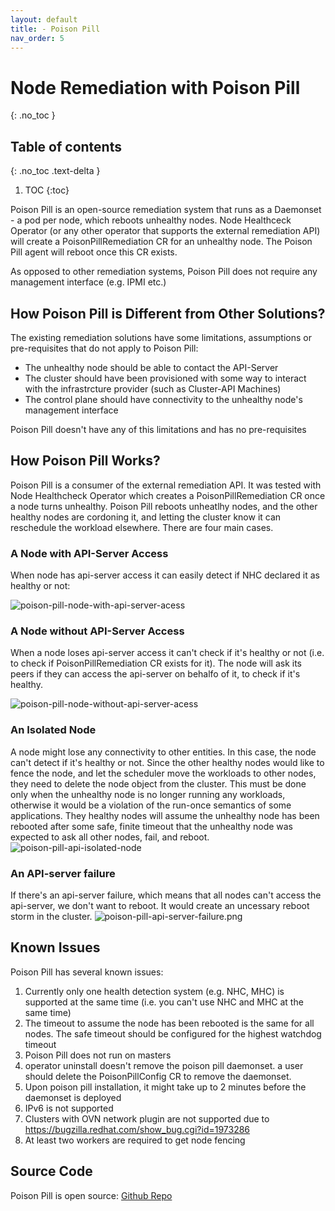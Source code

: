 ```yaml
---
layout: default
title: - Poison Pill
nav_order: 5
---
```


# Node Remediation with Poison Pill
{: .no_toc }

## Table of contents
{: .no_toc .text-delta }

1. TOC
{:toc}

Poison Pill is an open-source remediation system that runs as a Daemonset - a pod per node, which reboots unhealthy nodes.
Node Healthceck Operator (or any other operator that supports the external remediation API) will create 
a PoisonPillRemediation CR for an unhealthy node. The Poison Pill agent will reboot once this CR exists.

As opposed to other remediation systems, Poison Pill does not require any management interface (e.g. IPMI etc.)

## How Poison Pill is Different from Other Solutions?
The existing remediation solutions have some limitations, assumptions or pre-requisites that do not apply to Poison Pill:

* The unhealthy node should be able to contact the API-Server
* The cluster should have been provisioned with some way to interact with the infrastrcture provider (such as Cluster-API Machines)
* The control plane should have connectivity to the unhealthy node's management interface

Poison Pill doesn't have any of this limitations and has no pre-requisites

## How Poison Pill Works?

Poison Pill is a consumer of the external remediation API. It was tested with Node Healthcheck Operator which creates a PoisonPillRemediation CR once a node turns unhealthy.
Poison Pill reboots unheatlhy nodes, and the other healthy nodes are cordoning it, and letting the cluster know it can reschedule the workload elsewhere.
There are four main cases.

### A Node with API-Server Access
When node has api-server access it can easily detect if NHC declared it as healthy or not:

![poison-pill-node-with-api-server-acess](images/poison-pill-with-api-server-access.png)

### A Node without API-Server Access
When a node loses api-server access it can't check if it's healthy or not (i.e. to check if PoisonPillRemediation CR exists for it).
The node will ask its peers if they can access the api-server on behalfo of it, to check if it's healthy.

![poison-pill-node-without-api-server-acess](images/poison-pill-node-without-api-server-acess.png)

### An Isolated Node 
A node might lose any connectivity to other entities. In this case, the node can't detect if it's healthy or not.
Since the other healthy nodes would like to fence the node, and let the scheduler move the workloads to other nodes, they need to delete the node object from the cluster.
This must be done only when the unhealthy node is no longer running any workloads, otherwise it would be a violation of the run-once semantics of some applications.
They healthy nodes will assume the unhealthy node has been rebooted after some safe, finite timeout that the unhealthy node was expected to ask all other nodes, fail, and reboot.
![poison-pill-api-isolated-node](images/poison-pill-api-isolated-node.png)

### An API-server failure
If there's an api-server failure, which means that all nodes can't access the api-server, we don't want to reboot.
It would create an uncessary reboot storm in the cluster.
![poison-pill-api-server-failure.png](images/poison-pill-api-server-failure.png)

## Known Issues
Poison Pill has several known issues:
1. Currently only one health detection system (e.g. NHC, MHC) is supported at the same time (i.e. you can't use NHC and MHC at the same time)
2. The timeout to assume the node has been rebooted is the same for all nodes. The safe timeout should be configured for the highest watchdog timeout
3. Poison Pill does not run on masters
4. operator uninstall doesn't remove the poison pill daemonset. a user should delete the PoisonPillConfig CR to remove the daemonset.
5. Upon poison pill installation, it might take up to 2 minutes before the daemonset is deployed
6. IPv6 is not supported
7. Clusters with OVN network plugin are not supported due to https://bugzilla.redhat.com/show_bug.cgi?id=1973286
8. At least two workers are required to get node fencing

## Source Code
Poison Pill is open source: [Github Repo](https://github.com/medik8s/poison-pill)

